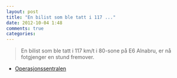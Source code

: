 ```yaml
---
layout: post
title: "En bilist som ble tatt i 117 ..."
date: 2012-10-04 1:48
comments: true
categories: 
---
```

> En bilist som ble tatt i 117 km/t i 80-sone på E6 Alnabru, er nå fotgjenger en stund fremover. 
- [Operasjonssentralen](http://twitter.com/oslopolitiops/statuses/253778586392223744)
